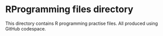 # RProgramming files directory

This directory contains R programming practise files. All produced using GitHub codespace. 
